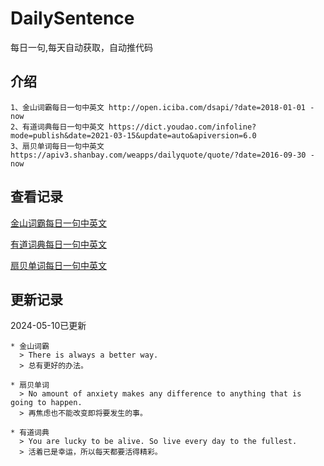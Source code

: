 # DailySentence

每日一句,每天自动获取，自动推代码

## 介绍

```
1、金山词霸每日一句中英文 http://open.iciba.com/dsapi/?date=2018-01-01 - now
2、有道词典每日一句中英文 https://dict.youdao.com/infoline?mode=publish&date=2021-03-15&update=auto&apiversion=6.0
3、扇贝单词每日一句中英文 https://apiv3.shanbay.com/weapps/dailyquote/quote/?date=2016-09-30 - now
```

## 查看记录

[金山词霸每日一句中英文](./data/iciba/)

[有道词典每日一句中英文](./data/youdao/)

[扇贝单词每日一句中英文](./data/shanbay/)

## 更新记录
2024-05-10已更新 
```
* 金山词霸
  > There is always a better way.
  > 总有更好的办法。

* 扇贝单词
  > No amount of anxiety makes any difference to anything that is going to happen.
  > 再焦虑也不能改变即将要发生的事。

* 有道词典
  > You are lucky to be alive. So live every day to the fullest.
  > 活着已是幸运，所以每天都要活得精彩。

```

